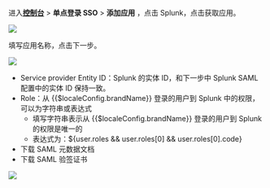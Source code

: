 <IntegrationDetailCard :title="`在 ${$localeConfig.brandName} 中创建应用`">

进入[**控制台**](https://console.authing.cn) > **单点登录 SSO** > **添加应用** ，点击 Splunk，点击获取应用。

![](~@imagesZhCn/integration/splunk/1-1.png)

填写应用名称，点击下一步。

![](~@imagesZhCn/integration/splunk/1-2.png)

- Service provider Entity ID：Splunk 的实体 ID，和下一步中 Splunk SAML 配置中的实体 ID 保持一致。
- Role：从 {{$localeConfig.brandName}} 登录的用户到 Splunk 中的权限，可以为字符串或表达式
    - 填写字符串表示从 {{$localeConfig.brandName}} 登录的用户到 Splunk 的权限是唯一的
    - 表达式为：${user.roles && user.roles[0] && user.roles[0].code}
- 下载 SAML 元数据文档
- 下载 SAML 验签证书

![](~@imagesZhCn/integration/splunk/1-3.png)


</IntegrationDetailCard>

